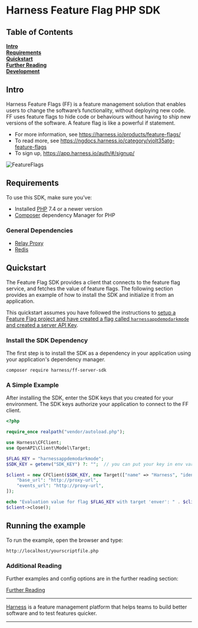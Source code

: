 Harness Feature Flag PHP SDK
========================

## Table of Contents
**[Intro](#Intro)**<br>
**[Requirements](#Requirements)**<br>
**[Quickstart](#Quickstart)**<br>
**[Further Reading](docs/further_reading.md)**<br>
**[Development](docs/development.md)**<br>


## Intro

Harness Feature Flags (FF) is a feature management solution that enables users to change the software’s functionality, without deploying new code. FF uses feature flags to hide code or behaviours without having to ship new versions of the software. A feature flag is like a powerful if statement.
* For more information, see https://harness.io/products/feature-flags/
* To read more, see https://ngdocs.harness.io/category/vjolt35atg-feature-flags
* To sign up, https://app.harness.io/auth/#/signup/

![FeatureFlags](https://github.com/harness/ff-php-server-sdk/raw/main/docs/images/ff-gui.png)

## Requirements
To use this SDK, make sure you’ve:
- Installed [PHP](https://www.php.net/) 7.4 or a newer version
- [Composer](https://getcomposer.org/) dependency Manager for PHP
### General Dependencies
- [Relay Proxy](https://github.com/harness/ff-proxy)
- [Redis](https://redis.io/)
## Quickstart
The Feature Flag SDK provides a client that connects to the feature flag service, and fetches the value
of feature flags. The following section provides an example of how to install the SDK and initialize it from an application.

This quickstart assumes you have followed the instructions to [setup a Feature Flag project and have created a flag called `harnessappdemodarkmode` and created a server API Key](https://ngdocs.harness.io/article/1j7pdkqh7j-create-a-feature-flag#step_1_create_a_project).

### Install the SDK Dependency

The first step is to install the SDK as a dependency in your application using your application's dependency manager.

```
composer require harness/ff-server-sdk
```
### A Simple Example

After installing the SDK, enter the SDK keys that you created for your environment. The SDK keys authorize your application to connect to the FF client. 

```php
<?php

require_once realpath("vendor/autoload.php");

use Harness\CFClient;
use OpenAPI\Client\Model\Target;

$FLAG_KEY = "harnessappdemodarkmode";
$SDK_KEY = getenv("SDK_KEY") ?: "";  // you can put your key in env variable or you can provide in the code

$client = new CFClient($SDK_KEY, new Target(["name" => "Harness", "identifier" => "harness"]), [
	"base_url": "http://proxy-url",
	"events_url": "http://proxy-url",
]);

echo "Evaluation value for flag $FLAG_KEY with target 'enver': " . $client->evaluate($FLAG_KEY, false);
$client->close();
```

## Running the example

To run the example, open the browser and type:

```
http://localhost/yourscriptfile.php
```

### Additional Reading

Further examples and config options are in the further reading section:

[Further Reading](docs/further_reading.md)


-------------------------
[Harness](https://www.harness.io/) is a feature management platform that helps teams to build better software and to
test features quicker.

-------------------------

